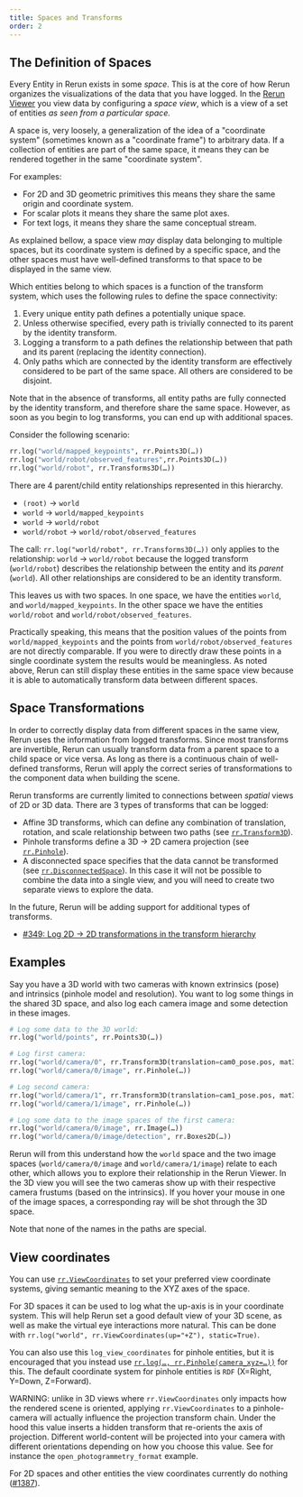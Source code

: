```yaml
---
title: Spaces and Transforms
order: 2
---
```


## The Definition of Spaces

Every Entity in Rerun exists in some *space*. This is at the core of how Rerun organizes the visualizations of the data
that you have logged. In the [Rerun Viewer](../reference/viewer.md) you view data by configuring a *space view*, which is a view
of a set of entities *as seen from a particular space.*

A space is, very loosely, a generalization of the idea of a "coordinate system" (sometimes known as a "coordinate frame") to arbitrary data. If a collection of
entities are part of the same space, it means they can be rendered together in the same "coordinate system".

For examples:
- For 2D and 3D geometric primitives this means they share the same origin and coordinate system.
- For scalar plots it means they share the same plot axes.
- For text logs, it means they share the same conceptual stream.

As explained bellow, a space view *may* display data belonging to multiple spaces, but its coordinate system is defined
by a specific space, and the other spaces must have well-defined transforms to that space to be displayed in the same view.

Which entities belong to which spaces is a function of the transform system, which uses the following rules to define
the space connectivity:

1. Every unique entity path defines a potentially unique space.
1. Unless otherwise specified, every path is trivially connected to its parent by the identity transform.
1. Logging a transform to a path defines the relationship between that path and its parent (replacing the identity
    connection).
1. Only paths which are connected by the identity transform are effectively considered to be part of the same
    space. All others are considered to be disjoint.

Note that in the absence of transforms, all entity paths are fully connected by the identity transform, and therefore
share the same space. However, as soon as you begin to log transforms, you can end up with additional spaces.

Consider the following scenario:

```python
rr.log("world/mapped_keypoints", rr.Points3D(…))
rr.log("world/robot/observed_features",rr.Points3D(…))
rr.log("world/robot", rr.Transforms3D(…))
```

There are 4 parent/child entity relationships represented in this hierarchy.

- `(root)` -> `world`
- `world` -> `world/mapped_keypoints`
- `world` -> `world/robot`
- `world/robot` -> `world/robot/observed_features`

The call: `rr.log("world/robot", rr.Transforms3D(…))` only applies to the relationship: `world` -> `world/robot` because the
logged transform (`world/robot`) describes the relationship between the entity and its _parent_ (`world`). All other
relationships are considered to be an identity transform.

This leaves us with two spaces. In one space, we have the entities `world`, and `world/mapped_keypoints`. In the other
space we have the entities `world/robot` and `world/robot/observed_features`.

Practically speaking, this means that the position values of the points from `world/mapped_keypoints` and the points
from `world/robot/observed_features` are not directly comparable. If you were to directly draw these points in a single
coordinate system the results would be meaningless. As noted above, Rerun can still display these entities in the same
space view because it is able to automatically transform data between different spaces.


## Space Transformations

In order to correctly display data from different spaces in the same view, Rerun uses the information from logged
transforms. Since most transforms are invertible, Rerun can usually transform data from a parent space to a child space
or vice versa. As long as there is a continuous chain of well-defined transforms, Rerun will apply the correct series
of transformations to the component data when building the scene.

Rerun transforms are currently limited to connections between _spatial_ views of 2D or 3D data. There are 3 types of
transforms that can be logged:

- Affine 3D transforms, which can define any combination of translation, rotation, and scale relationship between two paths (see
  [`rr.Transform3D`](https://ref.rerun.io/docs/python/stable/common/archetypes/#rerun.archetypes.Transform3D)).
- Pinhole transforms define a 3D -> 2D camera projection (see
  [`rr.Pinhole`](https://ref.rerun.io/docs/python/stable/common/archetypes/#rerun.archetypes.Pinhole)).
- A disconnected space specifies that the data cannot be transformed (see [`rr.DisconnectedSpace`](https://ref.rerun.io/docs/python/stable/common/archetypes/#rerun.archetypes.DisconnectedSpace)). In this case it will not be possible to combine the data into a single view, and you will need to create two separate views to explore the data.

In the future, Rerun will be adding support for additional types of transforms.
 - [#349: Log 2D -> 2D transformations in the transform hierarchy](https://github.com/rerun-io/rerun/issues/349)


## Examples

Say you have a 3D world with two cameras with known extrinsics (pose) and intrinsics (pinhole model and resolution). You want to log some things in the shared 3D space, and also log each camera image and some detection in these images.

```py
# Log some data to the 3D world:
rr.log("world/points", rr.Points3D(…))

# Log first camera:
rr.log("world/camera/0", rr.Transform3D(translation=cam0_pose.pos, mat3x3=cam0_pose.rot))
rr.log("world/camera/0/image", rr.Pinhole(…))

# Log second camera:
rr.log("world/camera/1", rr.Transform3D(translation=cam1_pose.pos, mat3x3=cam1_pose.rot))
rr.log("world/camera/1/image", rr.Pinhole(…))

# Log some data to the image spaces of the first camera:
rr.log("world/camera/0/image", rr.Image(…))
rr.log("world/camera/0/image/detection", rr.Boxes2D(…))
```

Rerun will from this understand how the `world` space and the two image spaces (`world/camera/0/image` and `world/camera/1/image`) relate to each other, which allows you to explore their relationship in the Rerun Viewer. In the 3D view you will see the two cameras show up with their respective camera frustums (based on the intrinsics). If you hover your mouse in one of the image spaces, a corresponding ray will be shot through the 3D space.

Note that none of the names in the paths are special.


## View coordinates
You can use [`rr.ViewCoordinates`](https://ref.rerun.io/docs/python/stable/common/archetypes/#rerun.archetypes.ViewCoordinates) to set your preferred view coordinate systems, giving semantic meaning to the XYZ axes of the space.

For 3D spaces it can be used to log what the up-axis is in your coordinate system. This will help Rerun set a good default view of your 3D scene, as well as make the virtual eye interactions more natural. This can be done with `rr.log("world", rr.ViewCoordinates(up="+Z"), static=True)`.

You can also use this `log_view_coordinates` for pinhole entities, but it is encouraged that you instead use [`rr.log(…, rr.Pinhole(camera_xyz=…))`](https://ref.rerun.io/docs/python/stable/common/archetypes/#rerun.archetypes.Pinhole) for this. The default coordinate system for pinhole entities is `RDF` (X=Right, Y=Down, Z=Forward).

WARNING: unlike in 3D views where `rr.ViewCoordinates` only impacts how the rendered scene is oriented, applying `rr.ViewCoordinates` to a pinhole-camera will actually influence the projection transform chain. Under the hood this value inserts a hidden transform that re-orients the axis of projection. Different world-content will be projected into your camera with different orientations depending on how you choose this value. See for instance the `open_photogrammetry_format` example.

For 2D spaces and other entities the view coordinates currently do nothing ([#1387](https://github.com/rerun-io/rerun/issues/1387)).
